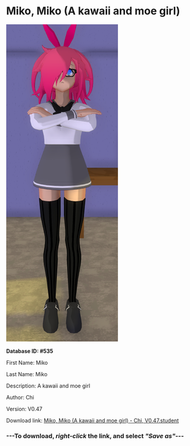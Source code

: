 # Miko, Miko (A kawaii and moe girl)

<img src="https://raw.githubusercontent.com/Arbiter1223/Daigaku-Gurashi-Custom-Students/master/Students/Files/Miko%2C%20Miko%20(A%20kawaii%20and%20moe%20girl).png" title="Miko, Miko (A kawaii and moe girl) - Chi, V0.47">

**Database ID: #535**

First Name: Miko

Last Name: Miko

Description: A kawaii and moe girl

Author: Chi

Version: V0.47

Download link: <a href="https://raw.githubusercontent.com/Arbiter1223/Daigaku-Gurashi-Custom-Students/master/Students/Files/Miko%2C%20Miko%20(A%20kawaii%20and%20moe%20girl)%20-%20Chi%2C%20V0.47.student">Miko, Miko (A kawaii and moe girl) - Chi, V0.47.student</a>

### ---**To download, _right-click_ the link, and select _"Save as"_**---

